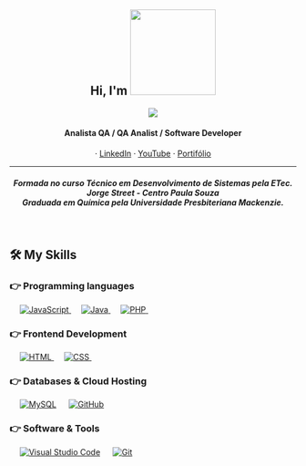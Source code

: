 <h2 align="center">Hi, I'm <img src="https://user-images.githubusercontent.com/81128717/184698678-06e18aca-4f0c-49fc-9c8d-aef7c04b68f1.gif" width="150"></h2>

<p align="center">
  <img src="https://user-images.githubusercontent.com/81128717/184713380-3bd82d33-fcad-46c4-a39c-34aadafdbe8c.gif"/>
</p>

<h4 align="center"> Analista QA / QA Analist / Software Developer </h4>
   
<p align="center">
   · <a href="https://www.linkedin.com/in/clarice-martins-519ba117a?lipi=urn%3Ali%3Apage%3Ad_flagship3_profile_view_base_contact_details%3BA1gtDeoVR6ul%2BQIg7sNAvw%3D%3D">LinkedIn</a>
   · <a href="https://www.youtube.com/channel/UC3NNgYZzlskf7twm-fxA2og">YouTube</a>
   · <a href="https://claricemartins.net/">Portifólio</a>
    <br>
</p>   

<hr/>

<h5 align="center">
Formada no curso Técnico em Desenvolvimento de Sistemas pela ETec. Jorge Street - Centro Paula Souza 
<br>
Graduada em Química pela Universidade Presbiteriana Mackenzie.</h5>
<br>

## 🛠️ My Skills

### 👉 Programming languages

<p align="left"> 
  &emsp;
  <a href="https://developer.mozilla.org/en-US/docs/Web/JavaScript" target="_blank"> 
   <img alt="JavaScript" src="https://img.shields.io/badge/JavaScript%20-%23F7DF1E.svg?logo=javascript&logoColor=black">
  </a>
  &emsp;
  <a href="https://www.java.com" target="_blank"> 
    <img alt="Java" src="https://img.shields.io/badge/Java-%23007396.svg?logo=java&logoColor=white">
  </a>
  &emsp;
  <a href="https://www.php.net/">
    <img alt="PHP" src="https://img.shields.io/badge/PHP-%23777BB4.svg?logo=php&logoColor=white"/>
  </a>
 &emsp; 
</p>

### 👉 Frontend Development

<p align="left"> 
  &emsp; 
  <a href="https://www.w3.org/html/" target="_blank"> 
   <img alt="HTML" src="https://img.shields.io/badge/HTML5%20-%23E34F26.svg?logo=html5&logoColor=white">
  </a>   
  &emsp;
  <a href="https://www.w3schools.com/css/" target="_blank">
    <img alt="CSS" src="https://img.shields.io/badge/CSS%20-%231572B6.svg?logo=css3&logoColor=white">
  </a> 
  &emsp;
</p>

### 👉 Databases & Cloud Hosting

<p align="left">
  &emsp;
    <a href="https://www.mysql.com/"><img alt="MySQL" src="https://img.shields.io/badge/MySQL-00000F?style=flat&logo=mysql&logoColor=white"></a>
  &emsp;
    <a href="https://www.github.com"><img alt="GitHub" src="https://img.shields.io/badge/-GitHub-333333?style=flat&logo=github"></a>
  &emsp;
</p>

### 👉 Software & Tools

<p align="left">
  &emsp;
    <a href="#"><img alt="Visual Studio Code" src="https://img.shields.io/badge/Visual%20Studio%20Code-0078d7.svg?logo=visual-studio-code&logoColor=white"></a>
  &emsp;
      <a href="#"><img alt="Git" src="https://img.shields.io/badge/Git%20-%23F05033.svg?logo=git&logoColor=white"></a>
  &emsp;
</p>
